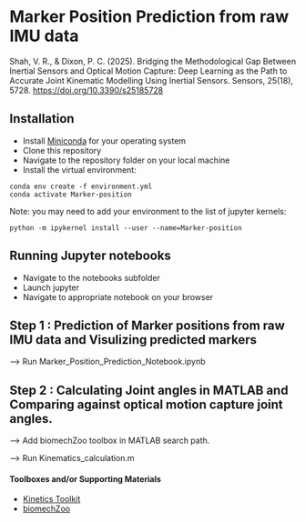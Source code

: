 # Marker Position Prediction from raw IMU data
Shah, V. R., & Dixon, P. C. (2025). Bridging the Methodological Gap Between Inertial Sensors and Optical Motion Capture: Deep Learning as the Path to Accurate Joint Kinematic Modelling Using Inertial Sensors. Sensors, 25(18), 5728. https://doi.org/10.3390/s25185728

## Installation
- Install [Miniconda](https://docs.anaconda.com/miniconda/) for your operating system 
- Clone this repository
- Navigate to the repository folder on your local machine
- Install the virtual environment:
```
conda env create -f environment.yml
conda activate Marker-position
```
Note: you may need to add your environment to the list of jupyter kernels:
```
python -m ipykernel install --user --name=Marker-position
```

## Running Jupyter notebooks
- Navigate to the notebooks subfolder
- Launch jupyter
- Navigate to appropriate notebook on your browser

## Step 1 : Prediction of Marker positions from raw IMU data and Visulizing predicted markers
  --> Run Marker_Position_Prediction_Notebook.ipynb

## Step 2 : Calculating Joint angles in MATLAB and Comparing against optical motion capture joint angles.
 --> Add biomechZoo toolbox in MATLAB search path.
 
 --> Run Kinematics_calculation.m

#### Toolboxes and/or Supporting Materials

- [Kinetics Toolkit](https://kineticstoolkit.uqam.ca/doc/index.php)
- [biomechZoo](https://github.com/PhilD001/biomechZoo)
